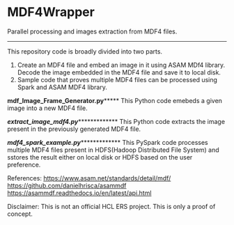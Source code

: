# MDF4Wrapper
Parallel processing and images extraction from MDF4 files.

************************************************************************************************
This repository code is broadly divided into two parts.

1. Create an MDF4 file and embed an image in it using ASAM MDf4 library. Decode the image embedded in the MDF4 file and save it to local disk.
2. Sample code that proves multiple MDF4 files can be processed using Spark and ASAM MDF4 library.

********mdf_Image_Frame_Generator.py*************
This Python code emebeds a given image into a new MDF4 file.

*******extract_image_mdf4.py********************
This Python code extracts the image present in the previously generated MDF4 file.

*******mdf4_spark_example.py********************
This PySpark code processes multiple MDF4 files present in HDFS(Hadoop Distributed File System) and sstores the result either on local disk or HDFS based on the user preference.

References:
https://www.asam.net/standards/detail/mdf/
https://github.com/danielhrisca/asammdf
https://asammdf.readthedocs.io/en/latest/api.html

Disclaimer:
This is not an official HCL ERS project.
This is only a proof of concept.
